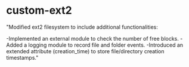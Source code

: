 # custom-ext2
"Modified ext2 filesystem to include additional functionalities:

-Implemented an external module to check the number of free blocks.
-Added a logging module to record file and folder events.
-Introduced an extended attribute (creation_time) to store file/directory creation timestamps."
